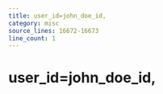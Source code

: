 ```yaml
---
title: user_id=john_doe_id,
category: misc
source_lines: 16672-16673
line_count: 1
---
```


#     user_id=john_doe_id,
